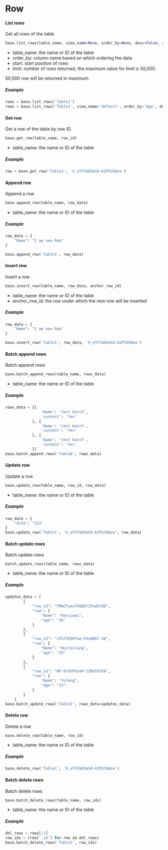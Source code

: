 # Row

#### List rows

Get all rows of the table

```python
base.list_rows(table_name, view_name=None, order_by=None, desc=False, start=None, limit=None)
```

* table_name: the name or ID of the table
* order_by:  column name based on which ordering the data
* start: start position of rows
* limit:  number of rows returned, the maximum value for limit is 50,000. 

50,000 row will be returned in maximum.

##### Example

```python
rows = base.list_rows('Table1')
rows = base.list_rows('Table1', view_name='default', order_by='Age', desc=True, start=5, limit=20)
```

#### Get row

Get a row of the table by row ID.

```python
base.get_row(table_name, row_id)
```

* table_name: the name or ID of the table

##### Example

```python
row = base.get_row('Table1', 'U_eTV7mDSmSd-K2P535Wzw')
```

#### Append row

Append a row

```python
base.append_row(table_name, row_data)
```

* table_name: the name or ID of the table

##### Example

```python
row_data = {
    "Name": "I am new Row"
}

base.append_row('Table1', row_data)
```

#### Insert row

Insert a row

```python
base.insert_row(table_name, row_data, anchor_row_id)
```

* table_name: the name or ID of the table
* anchor_row_id: the row under which the new row will be inserted

##### Example

```python
row_data = {
    "Name": "I am new Row"
}

base.insert_row('Table1', row_data, 'U_eTV7mDSmSd-K2P535Wzw')
```

#### Batch append rows

Batch append rows

```python
base.batch_append_rows(table_name, rows_data)
```

* table_name: the name or ID of the table

##### Example

```python
rows_data = [{
                'Name': 'test batch',
                'content': 'Yes'
            }, {
                'Name': 'test batch',
                'content': 'Yes'
            }, {
                'Name': 'test batch',
                'content': 'Yes'
            }]
base.batch_append_rows('Table6', rows_data)
```

#### Update row

Update a row

```python
base.update_row(table_name, row_id, row_data)
```

* table_name: the name or ID of the table

##### Example

```python
row_data = {
    "dcXS": "123"
}
base.update_row('Table1', 'U_eTV7mDSmSd-K2P535Wzw', row_data)
```

#### Batch update rows

Batch update rows

```
batch_update_rows(table_name, rows_data)
```

* table_name: the name or ID of the table

##### Example

```python
updates_data = [
        {
            "row_id": "fMmCFyoxT4GN5Y2Powbl0Q",
            "row": {
                "Name": "Ranjiwei",
                "age": "36"
            }
        },
        {
            "row_id": "cF5JTE99Tae-VVx0BGT-3A",
            "row": {
                "Name": "Huitailang",
                "age": "33"
            }
        },
        {
            "row_id": "WP-8rb5PSUaM-tZRmTOCPA",
            "row": {
                "Name": "Yufeng",
                "age": "22"
            }
        }
    ]
base.batch_update_rows('Table1', rows_data=updates_data)
```

#### Delete row

Delete a row

```python
base.delete_row(table_name, row_id)
```

* table_name: the name or ID of the table

##### Example

```python
base.delete_row('Table1', 'U_eTV7mDSmSd-K2P535Wzw')
```

#### Batch delete rows

Batch delete rows

```python
base.batch_delete_rows(table_name, row_ids)
```

* table_name: the name or ID of the table

##### Example

```python
del_rows = rows[:3]
row_ids = [row['_id'] for row in del_rows]
base.batch_delete_rows('Table1', row_ids)
```


